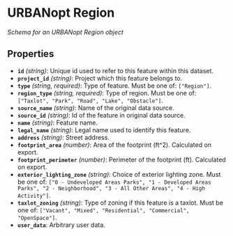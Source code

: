 # URBANopt Region

*Schema for an URBANopt Region object*

## Properties

- **`id`** *(string)*: Unique id used to refer to this feature within this dataset.
- **`project_id`** *(string)*: Project which this feature belongs to.
- **`type`** *(string, required)*: Type of feature. Must be one of: `["Region"]`.
- **`region_type`** *(string, required)*: Type of region. Must be one of: `["Taxlot", "Park", "Road", "Lake", "Obstacle"]`.
- **`source_name`** *(string)*: Name of the original data source.
- **`source_id`** *(string)*: Id of the feature in original data source.
- **`name`** *(string)*: Feature name.
- **`legal_name`** *(string)*: Legal name used to identify this feature.
- **`address`** *(string)*: Street address.
- **`footprint_area`** *(number)*: Area of the footprint (ft^2).  Calculated on export.
- **`footprint_perimeter`** *(number)*: Perimeter of the footprint (ft). Calculated on export.
- **`exterior_lighting_zone`** *(string)*: Choice of exterior lighting zone. Must be one of: `["0 - Undeveloped Areas Parks", "1 - Developed Areas Parks", "2 - Neighborhood", "3 - All Other Areas", "4 - High Activity"]`.
- **`taxlot_zoning`** *(string)*: Type of zoning if this feature is a taxlot. Must be one of: `["Vacant", "Mixed", "Residential", "Commercial", "OpenSpace"]`.
- **`user_data`**: Arbitrary user data.
